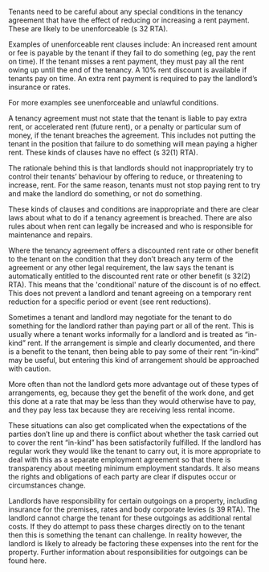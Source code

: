 Tenants need to be careful about any special conditions in the tenancy agreement that have the effect of reducing or increasing a rent payment. These are likely to be unenforceable (s 32 RTA). 

Examples of unenforceable rent clauses include:
An increased rent amount or fee is payable by the tenant if they fail to do something (eg, pay the rent on time).
If the tenant misses a rent payment, they must pay all the rent owing up until the end of the tenancy.
A 10% rent discount is available if tenants pay on time. 
An extra rent payment is required to pay the landlord’s insurance or rates.

For more examples see unenforceable and unlawful conditions.

A tenancy agreement must not state that the tenant is liable to pay extra rent, or accelerated rent (future rent), or a penalty or particular sum of money, if the tenant breaches the agreement. This includes not putting the tenant in the position that failure to do something will mean paying a higher rent. These kinds of clauses have no effect (s 32(1) RTA).

The rationale behind this is that landlords should not inappropriately try to control their tenants’ behaviour by offering to reduce, or threatening to increase, rent. For the same reason, tenants must not stop paying rent to try and make the landlord do something, or not do something. 

These kinds of clauses and conditions are inappropriate and there are clear laws about what to do if a tenancy agreement is breached. There are also rules about when rent can legally be increased and who is responsible for maintenance and repairs.  

Where the tenancy agreement offers a discounted rent rate or other benefit to the tenant on the condition that they don’t breach any term of the agreement or any other legal requirement, the law says the tenant is automatically entitled to the discounted rent rate or other benefit (s 32(2) RTA). This means that the 'conditional' nature of the discount is of no effect. This does not prevent a landlord and tenant agreeing on a temporary rent reduction for a specific period or event (see rent reductions). 

Sometimes a tenant and landlord may negotiate for the tenant to do something for the landlord rather than paying part or all of the rent. This is usually where a tenant works informally for a landlord and is treated as “in-kind” rent. If the arrangement is simple and clearly documented, and there is a benefit to the tenant, then being able to pay some of their rent “in-kind” may be useful, but entering this kind of arrangement should be approached with caution.

More often than not the landlord gets more advantage out of these types of arrangements, eg, because they get the benefit of the work done, and get this done at a rate that may be less than they would otherwise have to pay, and they pay less tax because they are receiving less rental income.

These situations can also get complicated when the expectations of the parties don’t line up and there is conflict about whether the task carried out to cover the rent “in-kind” has been satisfactorily fulfilled. If the landlord has regular work they would like the tenant to carry out, it is more appropriate to deal with this as a separate employment agreement so that there is transparency about meeting minimum employment standards. It also means the rights and obligations of each party are clear if disputes occur or circumstances change.

Landlords have responsibility for certain outgoings on a property, including insurance for the premises, rates and body corporate levies (s 39 RTA). The landlord cannot charge the tenant for these outgoings as additional rental costs. If they do attempt to pass these charges directly on to the tenant then this is something the tenant can challenge. In reality however, the landlord is likely to already be factoring these expenses into the rent for the property. Further information about responsibilities for outgoings can be found here.